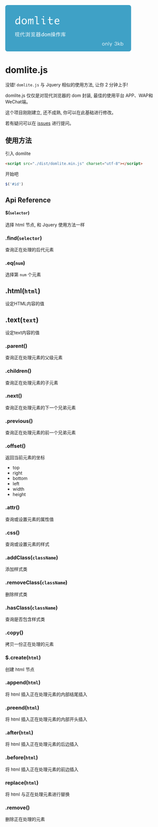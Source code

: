 <p>
    <a href="https://github.com/JSsparrow/Domlite.js">
        <img src="./assets/logo.png" alt="Domlite.js" width="400">
    </a>
</p>

# domlite.js
没错! ``domlite.js`` 与 Jquery 相似的使用方法, 让你 2 分钟上手!

domlite.js 仅仅是对现代浏览器的 dom 封装, 最佳的使用平台 APP、WAP和WeChat端。

这个项目刚刚建立, 还不成熟, 你可以在此基础进行修改。

若有疑问可以在 [issues](https://github.com/gongchao/Domlite.js/issues) 进行提问。


## 使用方法

引入 domlite
```html
<script src="./dist/domlite.min.js" charset="utf-8"></script>
```

开始吧
```javascript
$('#id')
```

## Api Reference

#### $(``selector``)
选择 html 节点, 和 Jquery 使用方法一样

### .find(``selector``)
查询正在处理的后代元素

### .eq(``num``)
选择第 ``num`` 个元素

## .html(``html``)
设定HTML内容的值

## .text(``text``)
设定text内容的值

### .parent()
查询正在处理元素的父级元素

### .children()
查询正在处理元素的子元素

### .next()
查询正在处理元素的下一个兄弟元素

### .previous()
查询正在处理元素的前一个兄弟元素

### .offset()
返回当前元素的坐标

- top
- right
- bottom
- left
- width
- height


### .attr()
查询或设置元素的属性值

### .css()
查询或设置元素的样式

### .addClass(``className``)
添加样式类

### .removeClass(``className``)
删除样式类

### .hasClass(``className``)
查询是否包含样式类

### .copy()
拷贝一份正在处理的元素

### $.create(``html``)
创建 html 节点

### .append(``html``)
将 html 插入正在处理元素的内部结尾插入

### .preend(``html``)
将 html 插入正在处理元素的内部开头插入

### .after(``html``)
将 html 插入正在处理元素的后边插入

### .before(``html``)
将 html 插入正在处理元素的前边插入

### replace(``html``)
将 html 与正在处理元素进行替换

### .remove()
删除正在处理的元素


